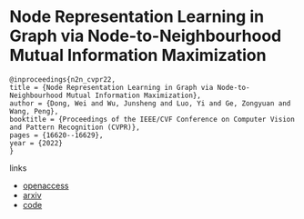 # Node Representation Learning in Graph via Node-to-Neighbourhood Mutual Information Maximization

```
@inproceedings{n2n_cvpr22,
title = {Node Representation Learning in Graph via Node-to-Neighbourhood Mutual Information Maximization},
author = {Dong, Wei and Wu, Junsheng and Luo, Yi and Ge, Zongyuan and Wang, Peng},
booktitle = {Proceedings of the IEEE/CVF Conference on Computer Vision and Pattern Recognition (CVPR)},
pages = {16620--16629},
year = {2022}
}
```

links
- [openaccess](http://openaccess.thecvf.com//content/CVPR2022/html/Dong_Node_Representation_Learning_in_Graph_via_Node-to-Neighbourhood_Mutual_Information_Maximization_CVPR_2022_paper.html)
- [arxiv](https://arxiv.org/abs/2203.12265)
- [code](https://github.com/dongwei156/n2n)
